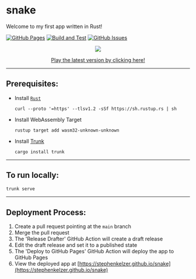# snake
Welcome to my first app written in Rust!

[![GitHub Pages](https://img.shields.io/website-up-down-green-red/https/stephenkelzer.github.io/snake.svg)](https://stephenkelzer.github.io/snake)
[![Build and Test](https://github.com/stephenkelzer/snake/actions/workflows/build_and_test.yml/badge.svg?branch=main)](https://github.com/stephenkelzer/snake/actions/workflows/build_and_test.yml)
[![GitHub Issues](https://img.shields.io/github/issues/stephenkelzer/snake.svg)](https://GitHub.com/stephenkelzer/snake/issues/)

<a href="https://stephenkelzer.github.io/snake" target="_blank">
   <p align="center">
      <img src="https://user-images.githubusercontent.com/19741798/189489002-1454a5fe-91c5-497a-bf97-5c9979c4aa60.png">
   </p>
   <p align="center">
      Play the latest version by clicking here!
   </p>
</a>

---

## Prerequisites:
- Install [`Rust`](https://www.rust-lang.org/tools/install)
   ```
   curl --proto '=https' --tlsv1.2 -sSf https://sh.rustup.rs | sh
   ```
- Install WebAssembly Target
   ```
   rustup target add wasm32-unknown-unknown
   ```
- Install [Trunk](https://trunkrs.dev/)
   ```
   cargo install trunk
   ```

---

## To run locally:
```bash
trunk serve
```

---

## Deployment Process:
1) Create a pull request pointing at the `main` branch
1) Merge the pull request
1) The 'Release Drafter' GitHub Action will create a draft release
1) Edit the draft release and set it to a published state
1) The 'Deploy to GitHub Pages' GitHub Action will deploy the app to GitHub Pages
1) View the deployed app at [https://stephenkelzer.github.io/snake](https://stephenkelzer.github.io/snake)
